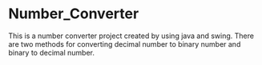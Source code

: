 # Number_Converter
This is a number converter project created by using java and swing. There are two methods for converting decimal number to binary number and binary to decimal number.
